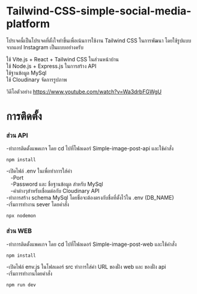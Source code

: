# Tailwind-CSS-simple-social-media-platform

โปรเจคนี้เป็นโปรเจคที่ตั้งใจทำขึ้นเพื่อเน้นการใช้งาน Tailwind CSS ในการพัฒนา โดยใช้รูปแบบจากแอป Instagram เป็นแบบอย่างครับ

ใช้ Vite.js + React + Tailwind CSS ในส่วนหน้าบ้าน </br>
ใช้ Node.js + Express.js ในการสร้าง API </br>
ใช้ฐานข้อมูล MySql </br>
ใช้ Cloudinary จัดการรูปภาพ </br>

วิดีโอตัวอย่าง https://www.youtube.com/watch?v=Wa3drbFGWgU </br>

# การติดตั้ง
### ส่วน API 
-ทำการติดตั้งแพคเกจ โดย cd ไปที่โฟลเดอร์ Simple-image-post-api และใช้คำสั่ง 
```
npm install
```

-เปิดไฟล์ .env ในเพื่อทำการใส่ค่า </br>
  &nbsp;&nbsp;&nbsp;-Port </br> 
  &nbsp;&nbsp;&nbsp;-Password และ ชื่อฐานข้อมูล สำหรับ MySql </br>
  &nbsp;&nbsp;&nbsp;-ค่าต่างๆสำหรับเชื่อมต่อกับ Cloudinary API </br>
-ทำการสร้าง schema MySql โดยชื่อจะต้องตรงกับชื่อที่ตั้งไว้ใน .env (DB_NAME) </br>
-เริ่มการทำงาน sever โดยคำสั่ง 
```
npx nodemon
```

### ส่วน WEB 
-ทำการติดตั้งแพคเกจ โดย cd ไปที่โฟลเดอร์ Simple-image-post-web และใช้คำสั่ง 
```
npm install
```
-เปิดไฟล์ env.js ในโฟลเดอร์ src ทำการใส่ค่า URL ของฝั่ง web และ ของฝั่ง api </br>
-เริ่มการทำงานโดยคำสั่ง 
```
npm run dev
```
